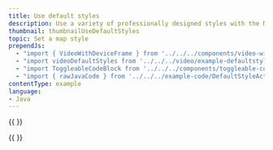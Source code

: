 ```yaml
---
title: Use default styles
description: Use a variety of professionally designed styles with the Map SDK.
thumbnail: thumbnailUseDefaultStyles
topic: Set a map style
prependJs:
  - "import { VideoWithDeviceFrame } from '../../../components/video-with-device-frame'"
  - "import videoDefaultStyles from '../../../video/example-defaultstyles.mp4'"
  - "import ToggleableCodeBlock from '../../../components/toggleable-code-block'"
  - "import { rawJavaCode } from '../../../example-code/DefaultStyleActivity.js'"
contentType: example
language:
- Java
---
```


{{
  <VideoWithDeviceFrame
    videoFile={videoDefaultStyles}
    rotation="horizontal"
    device="pixel-2"
  />
}}

<!-- Any notes about this example would go here.  -->

{{
  <ToggleableCodeBlock
    java={rawJavaCode}
  />
}}
